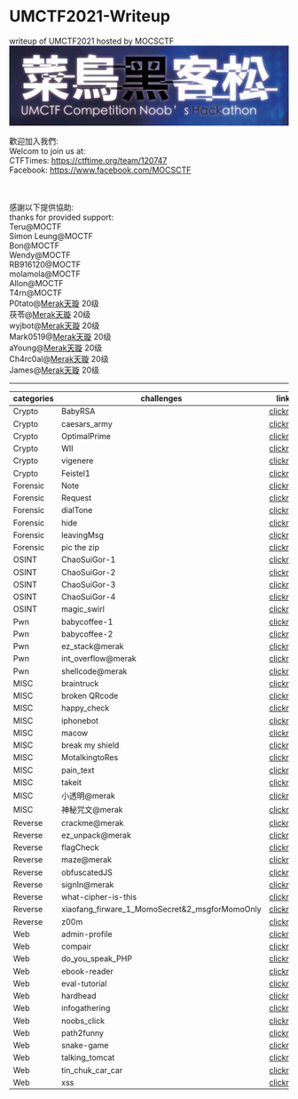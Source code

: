 # UMCTF2021-Writeup
writeup of UMCTF2021 hosted by MOCSCTF
![img](./img/UMCTF.png)  

歡迎加入我們:  
Welcom to join us at:  
CTFTimes: https://ctftime.org/team/120747</br>
Facebook: https://www.facebook.com/MOCSCTF</br></br></br>

感謝以下提供協助:  
thanks for provided support:  
Teru@MOCTF  
Simon Leung@MOCTF  
Bon@MOCTF  
Wendy@MOCTF  
RB916120@MOCTF  
molamola@MOCTF  
Allon@MOCTF  
T4rn@MOCTF  
P0tato@[Merak天璇](https://we.buptmerak.cn/) 20级  
茯苓@[Merak天璇](https://we.buptmerak.cn/) 20级  
wyjbot@[Merak天璇](https://we.buptmerak.cn/) 20级  
Mark0519@[Merak天璇](https://we.buptmerak.cn/) 20级  
aYoung@[Merak天璇](https://we.buptmerak.cn/) 20级  
Ch4rc0al@[Merak天璇](https://we.buptmerak.cn/) 20级  
James@[Merak天璇](https://we.buptmerak.cn/) 20级  

---

|categories|challenges|link|
|----------|----------|----------|
|Crypto|BabyRSA|[clickme](./Crypto/BabyRSA)|
|Crypto|caesars_army|[clickme](./Crypto/caesars_army)|
|Crypto|OptimalPrime|[clickme](./Crypto/OptimalPrime)|
|Crypto|WII|[clickme](./Crypto/WII)|
|Crypto|vigenere|[clickme](./Crypto/vigenere)|
|Crypto|Feistel1|[clickme](./Crypto/Feistel1)|
|Forensic|Note|[clickme](./Forensic/Note)|
|Forensic|Request|[clickme](./Forensic/Request)|
|Forensic|dialTone|[clickme](./Forensic/dialTone)|
|Forensic|hide|[clickme](./Forensic/hide)|
|Forensic|leavingMsg|[clickme](./Forensic/leavingMsg)|
|Forensic|pic the zip|[clickme](./Forensic/pic_the_zip)|
|OSINT|ChaoSuiGor-1|[clickme](./OSINT/ChaoSuiGor-1)|
|OSINT|ChaoSuiGor-2|[clickme](./OSINT/ChaoSuiGor-2)|
|OSINT|ChaoSuiGor-3|[clickme](./OSINT/ChaoSuiGor-3)|
|OSINT|ChaoSuiGor-4|[clickme](./OSINT/ChaoSuiGor-4)|
|OSINT|magic_swirl|[clickme](./OSINT/magic_swirl)|
|Pwn|babycoffee-1|[clickme](./Pwn/babycoffee)|
|Pwn|babycoffee-2|[clickme](./Pwn/latte)|
|Pwn|ez_stack@merak|[clickme](./Pwn/ez_stack@merak)|
|Pwn|int_overflow@merak|[clickme](./Pwn/int_overflow@merak)|
|Pwn|shellcode@merak|[clickme](./Pwn/shellcode@merak)|
|MISC|braintruck|[clickme](./MISC/braintruck)|
|MISC|broken QRcode|[clickme](./MISC/broken_QRcode)|
|MISC|happy_check|[clickme](./MISC/Happy_check@merak)|
|MISC|iphonebot|[clickme](./MISC/Iphonebot)|
|MISC|macow|[clickme](./MISC/Macow)|
|MISC|break my shield|[clickme](./MISC/break_my_shield)|
|MISC|MotalkingtoRes|[clickme](./MISC/MotalkingtoRes)|
|MISC|pain_text|[clickme](./MISC/pain_text)|
|MISC|takeit|[clickme](./MISC/takeit)|
|MISC|小透明@merak|[clickme](./MISC/小透明@merak)|
|MISC|神秘咒文@merak|[clickme](./MISC/神秘咒文@merak)|
|Reverse|crackme@merak|[clickme](./Reverse/crackme@merak)|
|Reverse|ez_unpack@merak|[clickme](./Reverse/ez_unpack@merak)|
|Reverse|flagCheck|[clickme](./Reverse/flagCheck)|
|Reverse|maze@merak|[clickme](./Reverse/maze@merak)|
|Reverse|obfuscatedJS|[clickme](./Reverse/obfuscatedJS)|
|Reverse|signIn@merak|[clickme](./Reverse/signIn@merak)|
|Reverse|what-cipher-is-this|[clickme](./Reverse/what-cipher-is-this)|
|Reverse|xiaofang_firware_1_MomoSecret&2_msgforMomoOnly|[clickme](./Reverse/xiaofang_firware_1_MomoSecret_2_msgforMomoOnly)|
|Reverse|z00m|[clickme](./Reverse/z00m)|
|Web|admin-profile|[clickme](./Web/admin-profile)|
|Web|compair|[clickme](./Web/compair)|
|Web|do_you_speak_PHP|[clickme](./Web/do_you_speak_PHP)|
|Web|ebook-reader|[clickme](./Web/ebook-reader)|
|Web|eval-tutorial|[clickme](./Web/eval-tutorial)|
|Web|hardhead|[clickme](./Web/hardhead)|
|Web|infogathering|[clickme](./Web/infogathering)|
|Web|noobs_click|[clickme](./Web/noobs_click)|
|Web|path2funny|[clickme](./Web/path2funny)|
|Web|snake-game|[clickme](./Web/snake-game)|
|Web|talking_tomcat|[clickme](./Web/talking_tomcat)|
|Web|tin_chuk_car_car|[clickme](./Web/tin_chuk_car_car)|
|Web|xss|[clickme](./Web/xss)|


